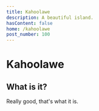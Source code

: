 ```yaml
---
title: Kahoolawe
description: A beautiful island.
hasContent: false
home: /kahoolawe
post_number: 100
---
```


# Kahoolawe

## What is it?

Really good, that's what it is.